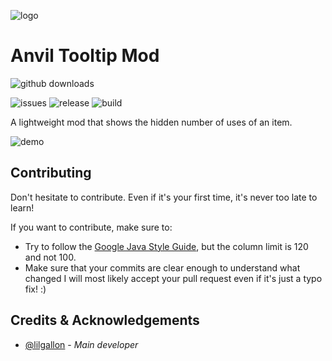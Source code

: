 ![logo](https://github.com/lilgallon/AnvilTooltipMod/raw/MC_1.18.2/.github/resources/anviltooltipmod.png)

# Anvil Tooltip Mod
![github downloads](https://img.shields.io/github/downloads/lilgallon/AnvilTooltipMod/total.svg?label=github%20downloads)
<!-- [![curseforge downloads](http://cf.way2muchnoise.eu/full_todo_downloads.svg)](https://www.curseforge.com/minecraft/mc-mods/anvil-tooltip)-->
![issues](https://img.shields.io/github/issues/lilgallon/AnvilTooltipMod.svg)
![release](https://img.shields.io/github/release/lilgallon/AnvilTooltipMod.svg)
![build](https://img.shields.io/github/workflow/status/lilgallon/AnvilTooltipMod/Build%20MC1.18.2?label=build%201.18.2)

A lightweight mod that shows the hidden number of uses of an item. 

![demo](https://github.com/lilgallon/AnvilTooltipMod/raw/MC_1.18.2/.github/resources/demo-1.0.0.png)

## Contributing
Don't hesitate to contribute. Even if it's your first time, it's never too late to learn!

If you want to contribute, make sure to:
- Try to follow the [Google Java Style Guide](https://google.github.io/styleguide/javaguide.html), but the column limit is 120 and not 100.
- Make sure that your commits are clear enough to understand what changed
I will most likely accept your pull request even if it's just a typo fix! :)

## Credits & Acknowledgements

- [@lilgallon](https://github.com/lilgallon)  - *Main developer*
